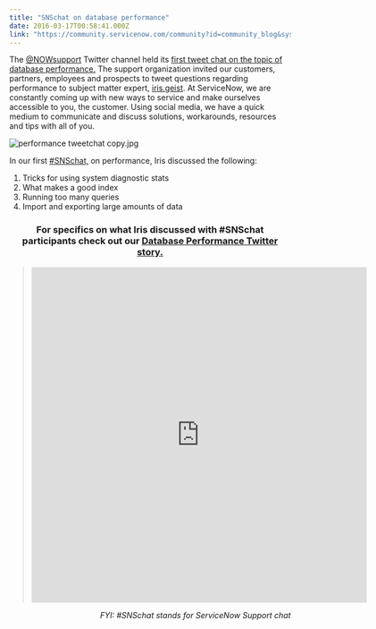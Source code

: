 ```yaml
---
title: "SNSchat on database performance"
date: 2016-03-17T00:58:41.000Z
link: "https://community.servicenow.com/community?id=community_blog&sys_id=f54e26addbd0dbc01dcaf3231f961980"
---
```

<p>The <a title="witter.com/NOWsupport" href="https://twitter.com/NOWsupport">@NOWsupport</a> Twitter channel held its <a title="" _jive_internal="true" href="/events/2535">first tweet chat on the topic of database performance.</a> The support organization invited our customers, partners, employees and prospects to tweet questions regarding performance to subject matter expert, <a title="iris.geist" __default_attr="6746" __jive_macro_name="user" class="jive_macro jive_macro_user" data-orig-content="iris.geist" data-renderedposition="31_415.8754577636719_72_16" href="/community?id=community_user_profile&user=0f3092e5db581fc09c9ffb651f96191c">iris.geist</a>. At ServiceNow, we are constantly coming up with new ways to service and make ourselves accessible to you, the customer. Using social media, we have a quick medium to communicate and discuss solutions, workarounds, resources and tips with all of you.</p><p><img   alt="performance tweetchat copy.jpg" class="image-1 jive-image" src="7b3cbbb9db945fc068c1fb651f96197f.iix" style="height: auto; display: block; margin-left: auto; margin-right: auto;"/></p><p>In our first <a title="witter.com/search?f=tweets&vertical=default&q=%23snschat&src=typd" href="https://twitter.com/search?f=tweets&amp;vertical=default&amp;q=%23snschat&amp;src=typd">#SNSchat,</a> on performance, Iris discussed the following:</p><ol><li>Tricks for using system diagnostic stats</li><li>What makes a good index</li><li>Running too many queries</li><li>Import and exporting large amounts of data</li></ol><p></p><h3 style="text-align: center;">For specifics on what Iris discussed with #SNSchat participants check out our <a title="torify.com/NOWsupport/snschat-database-performance" href="https://storify.com/NOWsupport/snschat-database-performance">Database Performance Twitter story. </a></h3><center><blockquote class="twitter-tweet" data-lang="en"><iframe frameborder="0" height="600" src="https://vine.co/v/iwxvA3T6hzY/embed/postcard" width="600"> 
</iframe></blockquote></center><p></p><p></p><p style="text-align: right;"><em>FYI: #SNSchat stands for ServiceNow Support chat</em></p>